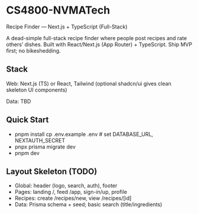 # CS4800-NVMATech

Recipe Finder — Next.js + TypeScript (Full-Stack)

A dead-simple full-stack recipe finder where people post recipes and rate others’ dishes. Built with React/Next.js (App Router) + TypeScript. Ship MVP first; no bikeshedding.

## Stack

Web: Next.js (TS) or React, Tailwind (optional shadcn/ui gives clean skeleton UI components)

Data: TBD


## Quick Start
- pnpm install
 cp .env.example .env   # set DATABASE_URL, NEXTAUTH_SECRET
- pnpx prisma migrate dev
- pnpm dev

## Layout Skeleton (TODO)
- Global: header (logo, search, auth), footer
- Pages: landing /, feed /app, sign-in/up, profile
- Recipes: create /recipes/new, view /recipes/[id]
- Data: Prisma schema + seed; basic search (title/ingredients)
